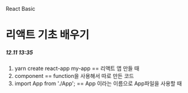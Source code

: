 React Basic 

# 리액트 기초 배우기


##### 12.11 13:35
1. yarn create react-app my-app == 리액트 앱 만들 때
2. component == function을 사용해서 따로 만든 코드
3. import App from './App'; == App 이라는 이름으로 App파일을 사용할 때
